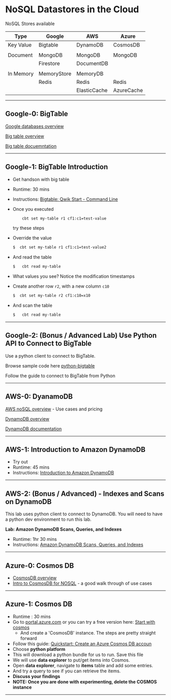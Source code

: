 # NoSQL Datastores in the Cloud

NoSQL Stores available

| Type      | Google      | AWS          | Azure      |
|-----------|-------------|--------------|------------|
| Key Value | Bigtable    | DynamoDB     | CosmosDB   |
|           |             |              |            |
| Document  | MongoDB     | MongoDB      | MongoDB    |
|           | Firestore   | DocumentDB   |            |
|           |             |              |            |
| In Memory | MemoryStore | MemoryDB     |            |
|           | Redis       | Redis        | Redis      |
|           |             | ElasticCache | AzureCache |

---

## Google-0: BigTable

[Google databases overview](https://cloud.google.com/products/databases/)

[Big table overview](https://cloud.google.com/bigtable/)

[Big table docuemntation](https://codelabs.developers.google.com/codelabs/cloud-bigtable-intro-java/index.html#0)

---

## Google-1: BigTable Introduction

* Get handson with big table
* Runtime: 30 mins
* Instructions: [Bigtable: Qwik Start - Command Line](https://www.cloudskillsboost.google/focuses/579?catalog_rank=%7B%22rank%22%3A1%2C%22num_filters%22%3A0%2C%22has_search%22%3Atrue%7D&parent=catalog&search_id=22818504)
* Once you executed 

    ```bash
        cbt set my-table r1 cf1:c1=test-value
    ```

    try these steps
* Override the value

    ```bash
    $  cbt set my-table r1 cf1:c1=test-value2
    ```

* And read the table

    ```bash
    $   cbt read my-table
    ```

* What values you see?  Notice the modification timestamps

* Create another row `r2`, with a new column `c10`

    ```bash
    $  cbt set my-table r2 cf1:c10=x10
    ```

* And scan the table

    ```bash
    $   cbt read my-table
    ```

---

## Google-2: (Bonus / Advanced Lab)  Use Python API to Connect to BigTable

Use a python client to connect to BigTable.

Browse sample code here [python-bigtable](https://github.com/googleapis/python-bigtable/tree/1058c7367ab2d0e523639302b18f25edc8a42291/samples/hello)

Follow the guide to connect to BigTable from Python

---

## AWS-0: DyanamoDB

[AWS noSQL overview](https://aws.amazon.com/nosql/) - Use cases and pricing

[DynamoDB overview](https://aws.amazon.com/dynamodb/)

[DynamoDB documentation](https://docs.aws.amazon.com/dynamodb/index.html)

---

## AWS-1: Introduction to Amazon DynamoDB

* Try out 
* Runtime: 45 mins
* Instructions: [Introduction to Amazon DynamoDB](https://amazon.qwiklabs.com/focuses/51801?catalog_rank=%7B%22rank%22%3A4%2C%22num_filters%22%3A0%2C%22has_search%22%3Atrue%7D&parent=catalog&search_id=22819312)

---

## AWS-2: (Bonus / Advanced) - Indexes and Scans on DynamoDB

This lab uses python client to connect to DynamoDB.  You will need to have a python dev environment to run this lab.

**Lab: Amazon DynamoDB Scans, Queries, and Indexes**

* Runtime: 1hr 30 mins
* Instructions: [Amazon DynamoDB Scans, Queries, and Indexes](https://amazon.qwiklabs.com/focuses/38484?catalog_rank=%7B%22rank%22%3A5%2C%22num_filters%22%3A0%2C%22has_search%22%3Atrue%7D&parent=catalog&search_id=22819380)

---

## Azure-0: Cosmos DB

* [CosmosDB overview](https://learn.microsoft.com/en-us/azure/cosmos-db/introduction)
* [Intro to CosmosDB for NOSQL](https://learn.microsoft.com/en-us/training/modules/introduction-to-azure-cosmos-db-sql-api/) - a good walk through of use cases

---

## Azure-1: Cosmos DB

* Runtime : 30 mins
* Go to [portal.azure.com](https://portal.azure.com/)  or you can try a free version here: [Start with cosmos](https://cosmos.azure.com/try/)
    * And create a 'CosmosDB' instance.  The steps are pretty straight forward
* Follow this guide: [Quickstart: Create an Azure Cosmos DB accoun](https://learn.microsoft.com/en-us/azure/cosmos-db/nosql/quickstart-portal)
* Choose **python platform**
* This will download a python bundle for us to run.  Save this file
* We will use **data explorer** to put/get items into Cosmos.
* Open **data explorer**, navigate to **items** table and add some entries.
* And try a query to see if you can retrieve the items.
* **Discuss your findings**
* **NOTE: Once you are done with experimenting, delete the COSMOS instance**

---